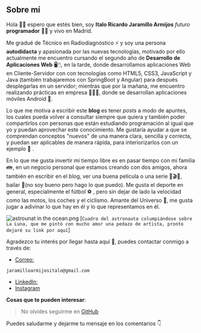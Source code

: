 ## Sobre mí

Hola 🙋‍♂️ espero que estés bien, soy **Italo Ricardo Jaramillo Armijos** *futuro* **programador** 👨‍💻 y vivo en Madrid. <br />

Me gradué de Técnico en Radiodiagnóstico ⚡ y soy una persona **autodidacta** y apasionada por las nuevas tecnologías, motivado por ello actualmente me encuentro cursando el segundo año de **Desarrollo de Aplicaciones Web** 🖥🖱, en la tarde, donde desarrollamos aplicaciones Web en Cliente-Servidor con con tecnologías como HTML5, CSS3, JavaScript y Java (también trabajaremos con SpringBoot y Angular) para después desplegarlas en un servidor; mientras que por la mañana, me encuentro realizando prácticas en empresa 👨‍💼💼, donde se desarrollan aplicaciones móviles Android 📲. <br />

Lo que me motiva a escribir este **blog** es tener *posts* a modo de apuntes, los cuales 
pueda volver a consultar siempre que quiera y también poder compartirlos con personas
que están estudiando programación al igual que yo y puedan aprovechar este conocimiento. Me gustaría ayudar a que se comprendan conceptos "nuevos" de una manera clara, sencilla y correcta, y puedan ser aplicables de manera rápida, para interiorizarlos con un ejemplo 📝
. <br />

En lo que me gusta invertir mi tiempo libre es en pasar tiempo con mi familia 👪, en un negocio personal que estamos creando con dos amigos, ahora también en escribir en el blog, ver una buena película o una serie 🎥🎬👀, bailar 🕺(no soy bueno pero hago lo que puedo). Me gusta el deporte en general, especialmente el fútbol ⚽ , pero sin dejar de lado la velocidad como las motos, los coches y el ciclismo.  Amante del Universo 🌌, me gusta jugar a adivinar lo que hay en él y lo que representamos en él. 

![astrounat in the ocean.png](https://cdn.hashnode.com/res/hashnode/image/upload/v1632591119768/HzgezMZVd.png) [`Cuadro del astronauta columpiándose sobre La Luna, que me pintó con mucho amor una pedazo de artista, pronto dejaré su link por aquí`] 

Agradezco tu interés por llegar hasta aquí 🤗, puedes contactar conmigo a través de: <br/>
- [Correo:](jaramilloarmijositalo@gmail.com)


```
jaramilloarmijositalo@gmail.com 
``` 

- [LinkedIn:](https://www.linkedin.com/in/italo-ricardo-jaramillo-armijos-3b0b68202) 
- [Instagram](https://www.instagram.com/italo.jar/)

**Cosas que te pueden interesar**: 
>  No olvides seguirme en [GitHub](https://github.com/italojar)

Puedes saludarme y dejarme tu mensaje en los comentarios 👇